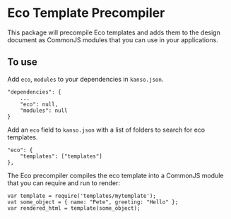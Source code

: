 # Eco Template Precompiler
This package will precompile Eco templates and adds them to the design document as CommonJS modules that you can use in your applications.

## To use

Add `eco`, `modules` to your dependencies in `kanso.json`.

    "dependencies": {
        ...
        "eco": null,
        "modules": null
    }

Add an `eco` field to `kanso.json` with a list of folders to search for eco templates.

    "eco": {
        "templates": ["templates"]
    },

The Eco precompiler compiles the eco template into a CommonJS module that you can require and run to render:

    var template = require('templates/mytemplate');
    vat some_object = { name: "Pete", greeting: "Hello" };
    var rendered_html = template(some_object);